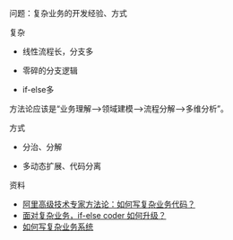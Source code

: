 

问题：复杂业务的开发经验、方式

复杂

- 线性流程长，分支多
- 零碎的分支逻辑

- if-else多


方法论应该是“业务理解-->领域建模-->流程分解-->多维分析”。

方式

- 分治、分解

- 多动态扩展、代码分离




资料

- [阿里高级技术专家方法论：如何写复杂业务代码？](https://mp.weixin.qq.com/s/pdjlf9I73sXDr30t-5KewA)
- [面对复杂业务，if-else coder 如何升级？](https://km.sankuai.com/page/458758103)
- [如何写复杂业务系统](https://km.sankuai.com/page/216615882)